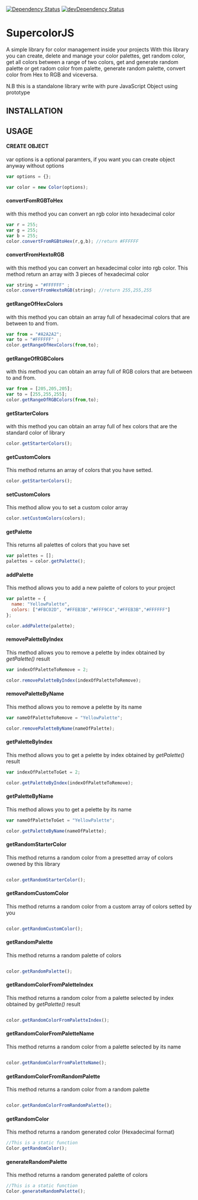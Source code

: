[![Dependency Status](https://david-dm.org/sircamp/supercolor.png)](https://david-dm.org/sircamp/supercolor)
[![devDependency Status](https://david-dm.org/sircamp/supercolor/dev-status.png)](https://david-dm.org/sircamp/supercolor#info=devDependencies)

# SupercolorJS
A simple library for color management inside your projects
With this library you can create, delete and manage your color palettes, get random color, get all colors between a range of two colors, get and generate random palette or get radom color from palette, generate random palette, convert color from Hex to RGB and viceversa.

N.B this is a standalone library write with pure JavaScript Object using prototype

## INSTALLATION



## USAGE

#### CREATE OBJECT

var options is a optional paramters, if you want you can create object anyway without options
```javascript
var options = {};

var color = new Color(options);
```

#### convertFomRGBToHex

with this method you can convert an rgb color into hexadecimal color
```javascript
var r = 255;
var g = 255;
var b = 255;
color.convertFromRGBtoHex(r,g,b); //return #FFFFFF
```

#### convertFromHextoRGB

with this method you can convert an hexadecimal color into rgb color.
This method return an array with 3 pieces of hexadecimal color
```javascript
var string = "#FFFFFF" ;
color.convertFromHextoRGB(string); //return 255,255,255
```

#### getRangeOfHexColors

with this method you can obtain an array full of hexadecimal colors that are between to and from.

```javascript
var from = "#A2A2A2";
var to = "#FFFFFF" ;
color.getRangeOfHexColors(from,to);
```

#### getRangeOfRGBColors
with this method you can obtain an array full of RGB colors that are between to and from.

```javascript
var from = [205,205,205];
var to = [255,255,255];
color.getRangeOfRGBColors(from,to);
```

#### getStarterColors
with this method you can obtain an array full of hex colors that are the standard color of library

```javascript
color.getStarterColors();
```

#### getCustomColors
This method returns an array of colors that you have setted.

```javascript
color.getStarterColors();
```
#### setCustomColors
This method allow you to set a custom color array

```javascript
color.setCustomColors(colors);
```

#### getPalette
This returns all palettes of colors that you have set

```javascript
var palettes = [];
palettes = color.getPalette();
```
#### addPalette
This method allows you to add a new palette of colors to your project

```javascript
var palette = {
  name: "YellowPalette",
  colors: ["#FBC02D", "#FFEB3B","#FFF9C4","#FFEB3B","#FFFFFF"]
};

color.addPalette(palette);
```

#### removePaletteByIndex
This method allows you to remove a pelette by index obtained by *getPalette()* result

```javascript
var indexOfPaletteToRemove = 2;

color.removePaletteByIndex(indexOfPaletteToRemove);
```

#### removePaletteByName
This method allows you to remove a pelette by its name

```javascript
var nameOfPaletteToRemove = "YellowPalette";

color.removePaletteByName(nameOfPalette);
```

#### getPaletteByIndex
This method allows you to get a pelette by index obtained by *getPalette()* result

```javascript
var indexOfPaletteToGet = 2;

color.getPaletteByIndex(indexOfPaletteToRemove);
```

#### getPaletteByName
This method allows you to get a pelette by its name

```javascript
var nameOfPaletteToGet = "YellowPalette";

color.getPaletteByName(nameOfPalette);
```

#### getRandomStarterColor
This method returns a random color from a presetted array of colors owened by this library

```javascript

color.getRandomStarterColor();
```

#### getRandomCustomColor
This method returns a random color from a custom array of colors setted by you

```javascript

color.getRandomCustomColor();
```

#### getRandomPalette
This method returns a random palette of colors 

```javascript

color.getRandomPalette();
```


#### getRandomColorFromPaletteIndex
This method returns a random color from a palette selected by index obtained by *getPalette()* result

```javascript

color.getRandomColorFromPaletteIndex();
```

#### getRandomColorFromPaletteName
This method returns a random color from a palette selected by its name

```javascript

color.getRandomColorFromPaletteName();
```

#### getRandomColorFromRandomPalette
This method returns a random color from a random palette 

```javascript

color.getRandomColorFromRandomPalette();
```

#### getRandomColor
This method returns a random generated color (Hexadecimal format)

```javascript
//This is a static function
Color.getRandomColor();
```
#### generateRandomPalette
This method returns a random generated palette of colors

```javascript
//This is a static function
Color.generateRandomPalette();
```


